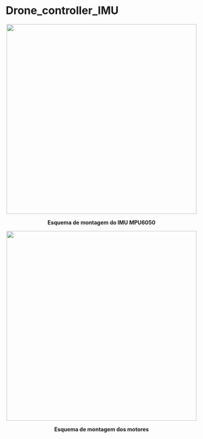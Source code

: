 # Drone_controller_IMU

<div align="center"><img src="./imgs/desafio%208.png" alt="" width="500px">
    <p><b>Esquema de montagem do IMU MPU6050</b></p>
</div>

<div align="center"><img src="./imgs/desafio%208.png" alt="" width="500px">
    <p><b>Esquema de montagem dos motores</b></p>
</div>
